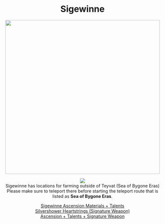 <body>
  <div align="center">
    <h1> Sigewinne </h1>
<img src="https://images-wixmp-ed30a86b8c4ca887773594c2.wixmp.com/f/4c61658e-d4be-4618-b1fa-e9594b9b6908/dh9xamt-8865d948-edef-4e52-b968-b01dfe7b69fc.png/v1/fill/w_714,h_1119/sigewinne_transparent_by_taemuepuan_dh9xamt-pre.png?token=eyJ0eXAiOiJKV1QiLCJhbGciOiJIUzI1NiJ9.eyJzdWIiOiJ1cm46YXBwOjdlMGQxODg5ODIyNjQzNzNhNWYwZDQxNWVhMGQyNmUwIiwiaXNzIjoidXJuOmFwcDo3ZTBkMTg4OTgyMjY0MzczYTVmMGQ0MTVlYTBkMjZlMCIsIm9iaiI6W1t7ImhlaWdodCI6Ijw9MjAwNCIsInBhdGgiOiJcL2ZcLzRjNjE2NThlLWQ0YmUtNDYxOC1iMWZhLWU5NTk0YjliNjkwOFwvZGg5eGFtdC04ODY1ZDk0OC1lZGVmLTRlNTItYjk2OC1iMDFkZmU3YjY5ZmMucG5nIiwid2lkdGgiOiI8PTEyODAifV1dLCJhdWQiOlsidXJuOnNlcnZpY2U6aW1hZ2Uub3BlcmF0aW9ucyJdfQ.7XTxThPVgckgLHXFUfFefU_cDnGHs3DHdVpj2STRQPM" width=500>
<p></p>
<img src="https://i.imgur.com/xIHB3vS.png"><br>
    Sigewinne has locations for farming outside of Teyvat (Sea of Bygone Eras)<br>
    Please make sure to teleport there before starting the teleport route that is listed as <b>Sea of Bygone Eras</b>.<br>
<p></p>
<a href="">Sigewinne Ascension Materials + Talents</a><br>
<a href="">Silvershower Heartstrings (Signature Weapon)</a><br>
<a href="">Ascension + Talents + Signature Weapon</a>
  
  </div>
</body>
